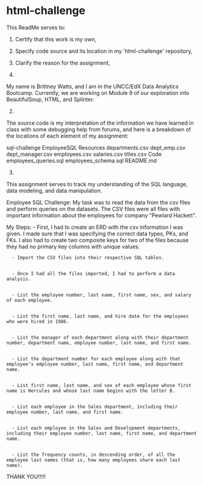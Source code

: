 # html-challenge

This ReadMe serves to:
   1. Certify that this work is my own,
   2. Specify code source and its location in my 'html-challenge' repository,
   3. Clarify the reason for the assignment,

1. 
My name is Brittney Watts, and I am in the UNCC/EdX Data Analytics Bootcamp. Currently, we 
are working on Module 9 of our exploration into BeautifulSoup, HTML, and Splinter.

2. 
The source code is my interpretation of the information we have learned in class with some debugging help from forums, and here
is a breakdown of the locations of each element of my assignment:

   sql-challenge
      EmployeeSQL
         Resources
            departments.csv
            dept_emp.csv
            dept_manager.csv
            employees.csv
            salaries.csv
            titles.csv
         Code
         employees_queries.sql
         employees_schema.sql
         README.md

3. 
This assignment serves to track my understanding of the SQL language, data modeling, and data manipulation.

Employee SQL Challenge:
   My task was to read the data from the csv files and perform queries on the datasets. 
   The CSV files were all files with important information about the employees for company "Pewlard Hackett". 
   
   My Steps: 
      - First, I had to create an ERD with the csv information I was given. I made sure that I was specifying the correct data types, PKs, and FKs. I also had to create two composite keys for two of the files because they had no primary key columns with unique values. 


      - Import the CSV files into their respective SQL tables.
      

      - Once I had all the files imported, I had to perform a data analysis.


      - List the employee number, last name, first name, sex, and salary of each employee.


      - List the first name, last name, and hire date for the employees who were hired in 1986.


      - List the manager of each department along with their department number, department name, employee number, last name, and first name.


      - List the department number for each employee along with that employee’s employee number, last name, first name, and department name.


      - List first name, last name, and sex of each employee whose first name is Hercules and whose last name begins with the letter B.


      - List each employee in the Sales department, including their employee number, last name, and first name.


      - List each employee in the Sales and Development departments, including their employee number, last name, first name, and department name.


      - List the frequency counts, in descending order, of all the employee last names (that is, how many employees share each last name).

      
THANK YOU!!!!!

